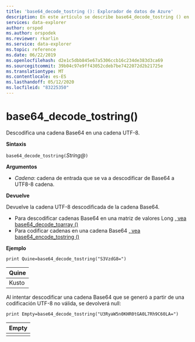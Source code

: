 ```yaml
---
title: 'base64_decode_tostring (): Explorador de datos de Azure'
description: En este artículo se describe base64_decode_tostring () en Azure Explorador de datos.
services: data-explorer
author: orspod
ms.author: orspodek
ms.reviewer: rkarlin
ms.service: data-explorer
ms.topic: reference
ms.date: 06/22/2019
ms.openlocfilehash: d2e1c5dbb845e67a5306ccb16c234de383d3ca69
ms.sourcegitcommit: 39b04c97e9ff43052cdeb7be7422072d2b21725e
ms.translationtype: MT
ms.contentlocale: es-ES
ms.lasthandoff: 05/12/2020
ms.locfileid: "83225350"
---
```

# <a name="base64_decode_tostring"></a>base64_decode_tostring()

Descodifica una cadena Base64 en una cadena UTF-8.

**Sintaxis**

`base64_decode_tostring(`*String@*`)`

**Argumentos**

* *Cadena*: cadena de entrada que se va a descodificar de Base64 a UTF8-8 cadena.

**Devuelve**

Devuelve la cadena UTF-8 descodificada de la cadena Base64.

* Para descodificar cadenas Base64 en una matriz de valores Long [, vea base64_decode_toarray ()](base64_decode_toarrayfunction.md)
* Para codificar cadenas en una cadena Base64 [, vea base64_encode_tostring ()](base64_encode_tostringfunction.md)

**Ejemplo**

<!-- csl: https://help.kusto.windows.net:443/Samples -->
```kusto
print Quine=base64_decode_tostring("S3VzdG8=")
```

|Quine|
|-----|
|Kusto|

Al intentar descodificar una cadena Base64 que se generó a partir de una codificación UTF-8 no válida, se devolverá null:

<!-- csl: https://help.kusto.windows.net:443/Samples -->
```kusto
print Empty=base64_decode_tostring("U3RyaW5n0KHR0tGA0L7Rh9C60LA=")
```

|Empty|
|-----|
||
